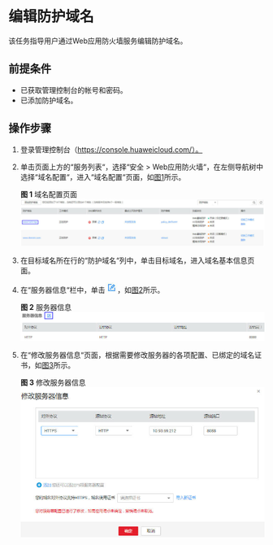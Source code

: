 # 编辑防护域名<a name="waf_01_0001"></a>

该任务指导用户通过Web应用防火墙服务编辑防护域名。

## 前提条件<a name="section2256777914731"></a>

-   已获取管理控制台的帐号和密码。
-   已添加防护域名。

## 操作步骤<a name="section99661953135418"></a>

1.  登录管理控制台（https://console.huaweicloud.com/）。
2.  单击页面上方的“服务列表“，选择“安全  \>  Web应用防火墙“，在左侧导航树中选择“域名配置“，进入“域名配置“页面，如[图1](#zh-cn_topic_0110861354_fig15593418182219)所示。

    **图 1**  域名配置页面<a name="zh-cn_topic_0110861354_fig15593418182219"></a>  
    ![](figures/域名配置页面.jpg "域名配置页面")

3.  在目标域名所在行的“防护域名“列中，单击目标域名，进入域名基本信息页面。
4.  在“服务器信息“栏中，单击![](figures/编辑图标.jpg)，如[图2](#fig165215137120)所示。

    **图 2**  服务器信息<a name="fig165215137120"></a>  
    ![](figures/服务器信息.jpg "服务器信息")

5.  在“修改服务器信息“页面，根据需要修改服务器的各项配置、已绑定的域名证书，如[图3](#fig3368635172714)所示。

    **图 3**  修改服务器信息<a name="fig3368635172714"></a>  
    ![](figures/修改服务器信息.jpg "修改服务器信息")


